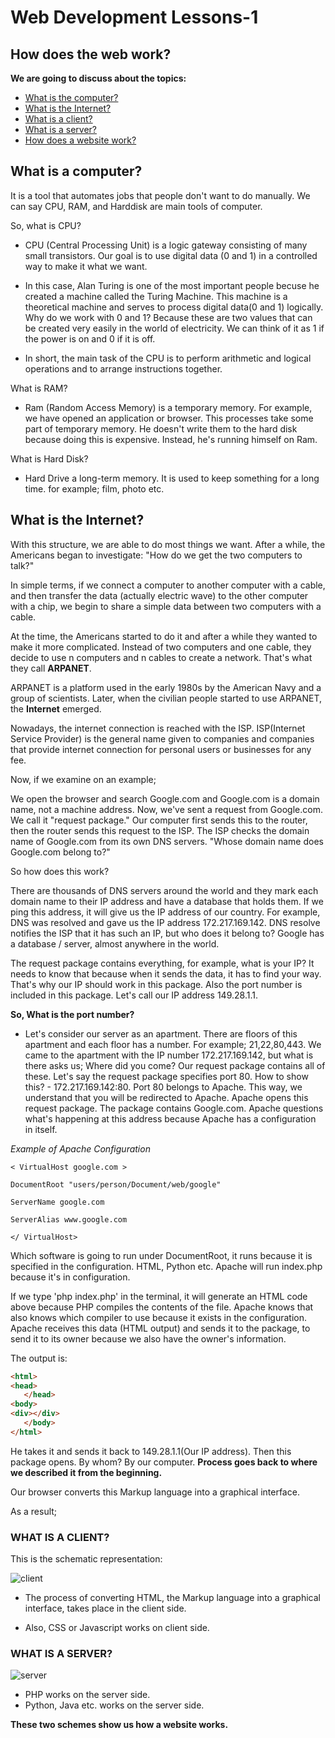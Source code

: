 # Web Development Lessons-1
## How does the web work?
**We are going to discuss about the topics:**
 
 - [What is the computer?](#what-is-the-computer?)
 - [What is the Internet?](#What-is-the-Internet?)
 - [What is a client?](#What-is-a-Client?)
 - [What is a server?](#what-is-a-server?)
 - [How does a website work?](#howdoesawebsiteswork?)

## What is a computer?
It is a tool that automates jobs that people don't want to do manually.
We can say CPU, RAM, and Harddisk are main tools of computer.

So, what is CPU? 
 - CPU (Central Processing Unit) is a logic gateway consisting of many small transistors. Our goal is to use digital data (0 and 1) in a controlled way to make it what we want.

 - In this case, Alan Turing is one of the most important people becuse he created a machine called the Turing Machine. This machine is a theoretical machine and serves to process digital data(0 and 1) logically. Why do we work with 0 and 1? Because these are two values that can be created very easily in the world of electricity. We can think of it as 1 if the power is on and 0 if it is off.

 - In short, the main task of the CPU is to perform arithmetic and logical operations and to arrange instructions together.

 What is RAM?

 - Ram (Random Access Memory) is a temporary memory. For example, we have opened an application or browser. This processes take some part of temporary memory. He doesn't write them to the hard disk because doing this is expensive. Instead, he's running himself on Ram.

 What is Hard Disk?

 -  Hard Drive a long-term memory. It is used to keep something for a long time. for example; film, photo etc.

## What is the Internet?

 With this structure, we are able to do most things we want. After a while, the Americans began to investigate: "How do we get the two computers to talk?"

 In simple terms, if we connect a computer to another computer with a cable, and then transfer the data (actually electric wave) to the other computer with a chip, we begin to share a simple data between two computers with a cable.

 At the time, the Americans started to do it and after a while they wanted to make it more complicated. Instead of two computers and one cable, they decide to use n computers and n cables to create a network. That's what they call **ARPANET**.

 ARPANET is a platform used in the early 1980s by the American Navy and a group of scientists. Later, when the civilian people started to use ARPANET, the **Internet** emerged.

 Nowadays, the internet connection is reached with the ISP. ISP(Internet Service Provider) is the general name given to companies and companies that provide internet connection for personal users or businesses for any fee.
 
 Now, if we examine on an example;
 
 We open the browser and search Google.com and Google.com is a domain name, not a machine address. Now, we've sent a request from Google.com. We call it "request package." Our computer first sends this to the router, then the router sends this request to the ISP.
The ISP checks the domain name of Google.com from its own DNS servers. "Whose domain name does Google.com belong to?"

So how does this work?

There are thousands of DNS servers around the world and they mark each domain name to their IP address and have a database that holds them. If we ping this address, it will give us the IP address of our country. For example, DNS was resolved and gave us the IP address 172.217.169.142. DNS resolve notifies the ISP that it has such an IP, but who does it belong to? Google has a database / server, almost anywhere in the world.

The request package contains everything, for example, what is your IP? It needs to know that because when it sends the data, it has to find your way. That's why our IP should work in this package. Also the port number is included in this package. Let's call our IP address 149.28.1.1.

**So, What is the port number?**

- Let's consider our server as an apartment. There are floors of this apartment and each floor has a number. For example; 21,22,80,443.
We came to the apartment with the IP number 172.217.169.142, but what is there asks us; Where did you come?
Our request package contains all of these. Let's say the request package specifies port 80. How to show this? - 172.217.169.142:80. Port 80 belongs to Apache. This way, we understand that you will be redirected to Apache. Apache opens this request package. The package contains Google.com. Apache questions what's happening at this address because Apache has a configuration in itself.

_Example of Apache Configuration_

```
< VirtualHost google.com >

DocumentRoot "users/person/Document/web/google"

ServerName google.com

ServerAlias www.google.com
 
</ VirtualHost>
```

Which software is going to run under DocumentRoot, it runs because it is specified in the configuration. HTML, Python etc. Apache will run index.php because it's in configuration. 

If we type 'php index.php' in the terminal, it will generate an HTML code above because PHP compiles the contents of the file. Apache knows that also knows which compiler to use because it exists in the configuration. Apache receives this data (HTML output) and sends it to the package, to send it to its owner because we also have the owner's information.

The output is:

```html
<html>
<head>
   </head>
<body>
<div></div>
   </body>
</html>
```

He takes it and sends it back to 149.28.1.1(Our IP address). Then this package opens. By whom? By our computer. **Process goes back to where we described it from the beginning.**


Our browser converts this Markup language into a graphical interface.

As a result;

### WHAT IS A CLIENT?

This is the schematic representation:

![client](/images/client.png)

- The process of converting HTML, the Markup language into a graphical interface, takes place in the client side.

- Also, CSS or Javascript works on client side.

### WHAT IS A SERVER?

![server](/images/server.png)

- PHP works on the server side.
- Python, Java etc. works on the server side.

**These two schemes show us how a website works.**

